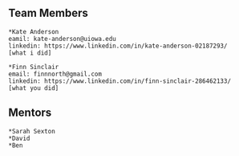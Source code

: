 ## Team Members
	*Kate Anderson
	eamil: kate-anderson@uiowa.edu
	linkedin: https://www.linkedin.com/in/kate-anderson-02187293/
	[what i did]
	
	*Finn Sinclair
	email: finnnorth@gmail.com
	linkedin: https://www.linkedin.com/in/finn-sinclair-286462133/
	[what you did]

## Mentors
	*Sarah Sexton
	*David
	*Ben